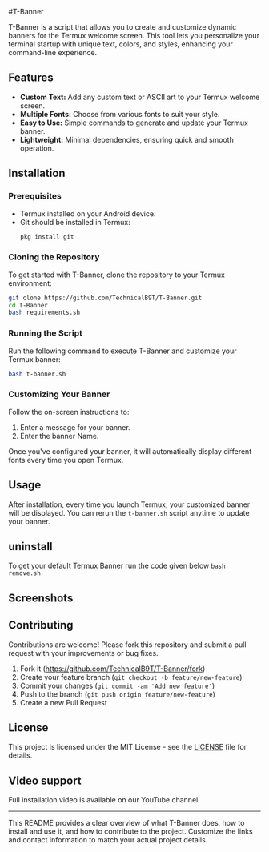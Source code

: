 #T-Banner

T-Banner is a script that allows you to create and customize dynamic banners for the Termux welcome screen. This tool lets you personalize your terminal startup with unique text, colors, and styles, enhancing your command-line experience.

## Features

- **Custom Text:** Add any custom text or ASCII art to your Termux welcome screen.
- **Multiple Fonts:** Choose from various fonts to suit your style.
- **Easy to Use:** Simple commands to generate and update your Termux banner.
- **Lightweight:** Minimal dependencies, ensuring quick and smooth operation.

## Installation

### Prerequisites

- Termux installed on your Android device.
- Git should be installed in Termux:
  ```bash
  pkg install git
  ```

### Cloning the Repository

To get started with T-Banner, clone the repository to your Termux environment:

```bash
git clone https://github.com/TechnicalB9T/T-Banner.git
cd T-Banner
bash requirements.sh

```

### Running the Script

Run the following command to execute T-Banner and customize your Termux banner:

```bash
bash t-banner.sh
```

### Customizing Your Banner

Follow the on-screen instructions to:

1. Enter a message for your banner.
2. Enter the banner Name.

Once you've configured your banner, it will automatically display different fonts every time you open Termux.

## Usage

After installation, every time you launch Termux, your customized banner will be displayed. You can rerun the `t-banner.sh` script anytime to update your banner.

## uninstall
To get your default Termux Banner run the code given below
`bash remove.sh` 

## Screenshots


## Contributing

Contributions are welcome! Please fork this repository and submit a pull request with your improvements or bug fixes.

1. Fork it (https://github.com/TechnicalB9T/T-Banner/fork)
2. Create your feature branch (`git checkout -b feature/new-feature`)
3. Commit your changes (`git commit -am 'Add new feature'`)
4. Push to the branch (`git push origin feature/new-feature`)
5. Create a new Pull Request

## License

This project is licensed under the MIT License - see the [LICENSE](LICENSE) file for details.

## Video support 

Full installation video is available on our YouTube channel 

---

This README provides a clear overview of what T-Banner does, how to install and use it, and how to contribute to the project. Customize the links and contact information to match your actual project details.
